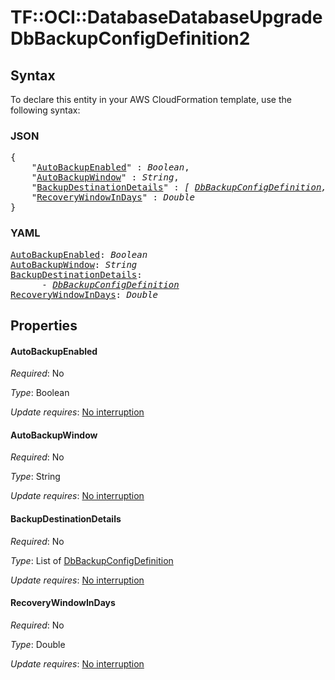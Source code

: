# TF::OCI::DatabaseDatabaseUpgrade DbBackupConfigDefinition2

## Syntax

To declare this entity in your AWS CloudFormation template, use the following syntax:

### JSON

<pre>
{
    "<a href="#autobackupenabled" title="AutoBackupEnabled">AutoBackupEnabled</a>" : <i>Boolean</i>,
    "<a href="#autobackupwindow" title="AutoBackupWindow">AutoBackupWindow</a>" : <i>String</i>,
    "<a href="#backupdestinationdetails" title="BackupDestinationDetails">BackupDestinationDetails</a>" : <i>[ <a href="dbbackupconfigdefinition.md">DbBackupConfigDefinition</a>, ... ]</i>,
    "<a href="#recoverywindowindays" title="RecoveryWindowInDays">RecoveryWindowInDays</a>" : <i>Double</i>
}
</pre>

### YAML

<pre>
<a href="#autobackupenabled" title="AutoBackupEnabled">AutoBackupEnabled</a>: <i>Boolean</i>
<a href="#autobackupwindow" title="AutoBackupWindow">AutoBackupWindow</a>: <i>String</i>
<a href="#backupdestinationdetails" title="BackupDestinationDetails">BackupDestinationDetails</a>: <i>
      - <a href="dbbackupconfigdefinition.md">DbBackupConfigDefinition</a></i>
<a href="#recoverywindowindays" title="RecoveryWindowInDays">RecoveryWindowInDays</a>: <i>Double</i>
</pre>

## Properties

#### AutoBackupEnabled

_Required_: No

_Type_: Boolean

_Update requires_: [No interruption](https://docs.aws.amazon.com/AWSCloudFormation/latest/UserGuide/using-cfn-updating-stacks-update-behaviors.html#update-no-interrupt)

#### AutoBackupWindow

_Required_: No

_Type_: String

_Update requires_: [No interruption](https://docs.aws.amazon.com/AWSCloudFormation/latest/UserGuide/using-cfn-updating-stacks-update-behaviors.html#update-no-interrupt)

#### BackupDestinationDetails

_Required_: No

_Type_: List of <a href="dbbackupconfigdefinition.md">DbBackupConfigDefinition</a>

_Update requires_: [No interruption](https://docs.aws.amazon.com/AWSCloudFormation/latest/UserGuide/using-cfn-updating-stacks-update-behaviors.html#update-no-interrupt)

#### RecoveryWindowInDays

_Required_: No

_Type_: Double

_Update requires_: [No interruption](https://docs.aws.amazon.com/AWSCloudFormation/latest/UserGuide/using-cfn-updating-stacks-update-behaviors.html#update-no-interrupt)

